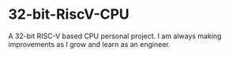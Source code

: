# 32-bit-RiscV-CPU
A 32-bit RISC-V based CPU personal project. I am always making improvements as I grow and learn as an engineer.
